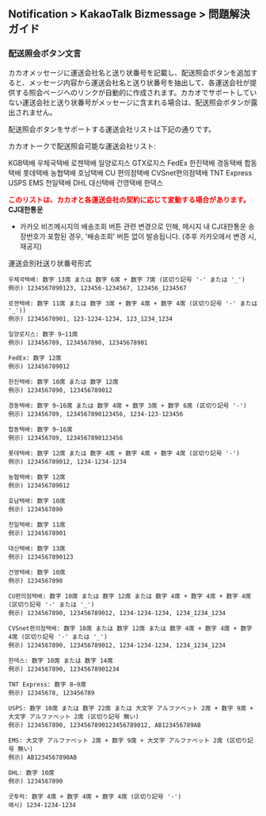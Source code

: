 ## Notification > KakaoTalk Bizmessage > 問題解決ガイド

### 配送照会ボタン文言

カカオメッセージに運送会社名と送り状番号を記載し、配送照会ボタンを追加すると、メッセージ内容から運送会社名と送り状番号を抽出して、各運送会社が提供する照会ページへのリンクが自動的に作成されます。カカオでサポートしていない運送会社と送り状番号がメッセージに含まれる場合は、配送照会ボタンが露出されません。

配送照会ボタンをサポートする運送会社リストは下記の通りです。

カカオトークで配送照会可能な運送会社リスト:

KGB택배 우체국택배 로젠택배 일양로지스 GTX로지스 FedEx 한진택배 경동택배 합동택배 롯데택배 농협택배 호남택배 CU 편의점택배 CVSnet편의점택배 TNT Express USPS EMS 천일택배 DHL 대신택배 건영택배 한덱스

<span style="color:red">**このリストは、カカオと各運送会社の契約に応じて変動する場合があります。**</span>
<b>CJ대한통운</b>
* 카카오 비즈메시지의 배송조회 버튼 관련 변경으로 인해, 메시지 내 CJ대한통운 송장번호가 포함된 경우, '배송조회' 버튼 없이 발송됩니다. (추후 카카오에서 변경 시, 재공지)

運送会別社送り状番号形式

```
우체국택배: 数字 13席 または 数字 6席 + 数字 7席 (区切り記号 '-' または '_')
例示) 1234567890123, 123456-1234567, 123456_1234567

로젠택배: 数字 11席 または 数字 3席 + 数字 4席 + 数字 4席 (区切り記号 '-' または '_'))
例示) 12345678901, 123-1234-1234, 123_1234_1234

일양로지스: 数字 9~11席
例示) 123456789, 1234567890, 12345678901

FedEx: 数字 12席
例示) 123456789012

한진택배: 数字 10席 または 数字 12席
例示) 1234567890, 123456789012

경동택배: 数字 9~16席 または 数字 4席 + 数字 3席 + 数字 6席 (区切り記号 '-')
例示) 123456789, 1234567890123456, 1234-123-123456

합동택배: 数字 9~16席
例示) 123456789, 1234567890123456

롯데택배: 数字 12席 または 数字 4席 + 数字 4席 + 数字 4席 (区切り記号 '-')
例示) 123456789012, 1234-1234-1234

농협택배: 数字 12席
例示) 123456789012

호남택배: 数字 10席
例示) 1234567890

천일택배: 数字 11席
例示) 12345678901

대신택배: 数字 13席
例示) 1234567890123

건영택배: 数字 10席
例示) 1234567890

CU편의점택배: 数字 10席 または 数字 12席 または 数字 4席 + 数字 4席 + 数字 4席 (区切り記号 '-' または '_')
例示) 1234567890, 123456789012, 1234-1234-1234, 1234_1234_1234

CVSnet편의점택배: 数字 10席 または 数字 12席 または 数字 4席 + 数字 4席 + 数字 4席 (区切り記号 '-' または '_')
例示) 1234567890, 123456789012, 1234-1234-1234, 1234_1234_1234

한덱스: 数字 10席 または 数字 14席
例示) 1234567890, 12345678901234

TNT Express: 数字 8~9席
例示) 12345678, 123456789

USPS: 数字 10席 または 数字 22席 または 大文字 アルファベット 2席 + 数字 9席 + 大文字 アルファベット 2席 (区切り記号 無い)
例示) 1234567890, 1234567890123456789012, AB123456789AB

EMS: 大文字 アルファベット 2席 + 数字 9席 + 大文字 アルファベット 2席 (区切り記号 無い)
例示) AB1234567890AB

DHL: 数字 10席
例示) 1234567890

굿투럭: 数字 4席 + 数字 4席 + 数字 4席 (区切り記号 '-')
예시) 1234-1234-1234
```
